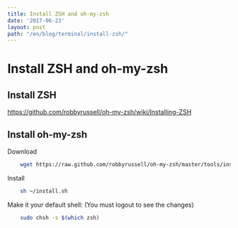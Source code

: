 ```yaml
---
title: Install ZSH and oh-my-zsh
date: '2017-06-23'
layout: post
path: "/en/blog/terminal/install-zsh/"
---
```


# Install ZSH and oh-my-zsh

## Install ZSH
https://github.com/robbyrussell/oh-my-zsh/wiki/Installing-ZSH

## Install oh-my-zsh
Download
```bash
    wget https://raw.github.com/robbyrussell/oh-my-zsh/master/tools/install.sh --quiet --show-progress -O ~/install.sh
```

Install
```bash
    sh ~/install.sh
```

Make it your default shell: (You must logout to see the changes)
```bash
    sudo chsh -s $(which zsh)
```
